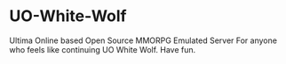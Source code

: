# UO-White-Wolf
Ultima Online based Open Source MMORPG Emulated Server
For anyone who feels like continuing UO White Wolf. Have fun.

